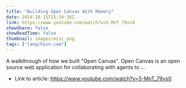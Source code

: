 ```yaml
---
title: "Building Open Canvas With Memory"
date: 2024-10-15T15:34:36Z
link: https://www.youtube.com/watch?v=5-MnT_79vs0
showShare: false
showReadTime: false
thumbnail: images/misc.png
tags: ["langchain.com"]
---
```

A walkthrough of how we built "Open Canvas". Open Canvas is an open source web application for collaborating with agents to ...

- Link to article: https://www.youtube.com/watch?v=5-MnT_79vs0